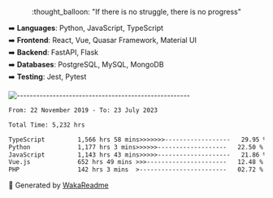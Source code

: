 <p align="center"> 
  :thought_balloon: "If there is no struggle, there is no progress"
</p>

<p align="left">
  ➡️ <strong>Languages</strong>: Python, JavaScript, TypeScript<br>
  ➡️ <strong>Frontend</strong>: React, Vue, Quasar Framework, Material UI<br>
  ➡️ <strong>Backend</strong>: FastAPI, Flask<br>
  ➡️ <strong>Databases</strong>: PostgreSQL, MySQL, MongoDB<br>
  ➡️ <strong>Testing</strong>: Jest, Pytest<br>
</p>

![-----------------------------------------------------](https://raw.githubusercontent.com/andreasbm/readme/master/assets/lines/vintage.png)

<!--START_SECTION:waka-->

```txt
From: 22 November 2019 - To: 23 July 2023

Total Time: 5,232 hrs

TypeScript         1,566 hrs 58 mins>>>>>>>------------------   29.95 %
Python             1,177 hrs 3 mins>>>>>>-------------------   22.50 %
JavaScript         1,143 hrs 43 mins>>>>>--------------------   21.86 %
Vue.js             652 hrs 49 mins >>>----------------------   12.48 %
PHP                142 hrs 3 mins  >------------------------   02.72 %
```

<!--END_SECTION:waka-->


🚀 Generated by [WakaReadme](https://github.com/athul/waka-readme)
